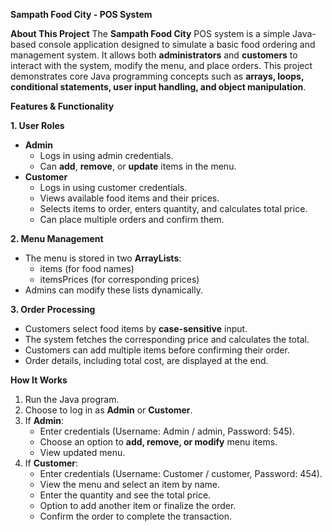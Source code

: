 **Sampath Food City - POS System**

 **About This Project**
The **Sampath Food City** POS system is a simple Java-based console application designed to simulate a basic food ordering and management system. It allows both **administrators** and **customers** to interact with the system, modify the menu, and place orders. This project demonstrates core Java programming concepts such as **arrays, loops, conditional statements, user input handling, and object manipulation**.

**Features & Functionality**

**1. User Roles**
- **Admin**
  - Logs in using admin credentials.
  - Can **add**, **remove**, or **update** items in the menu.
- **Customer**
  - Logs in using customer credentials.
  - Views available food items and their prices.
  - Selects items to order, enters quantity, and calculates total price.
  - Can place multiple orders and confirm them.

**2. Menu Management**
- The menu is stored in two **ArrayLists**:
  - items (for food names)
  - itemsPrices (for corresponding prices)
- Admins can modify these lists dynamically.

**3. Order Processing**
- Customers select food items by **case-sensitive** input.
- The system fetches the corresponding price and calculates the total.
- Customers can add multiple items before confirming their order.
- Order details, including total cost, are displayed at the end.

**How It Works**
1. Run the Java program.
2. Choose to log in as **Admin** or **Customer**.
3. If **Admin**:
   - Enter credentials (Username: Admin / admin, Password: 545).
   - Choose an option to **add, remove, or modify** menu items.
   - View updated menu.
4. If **Customer**:
   - Enter credentials (Username: Customer / customer, Password: 454).
   - View the menu and select an item by name.
   - Enter the quantity and see the total price.
   - Option to add another item or finalize the order.
   - Confirm the order to complete the transaction.


